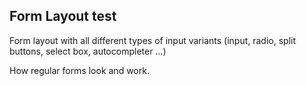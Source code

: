 ## Form Layout test
Form layout with all different types of input variants (input, radio, split buttons, select box, autocompleter …)

How regular forms look and work.
